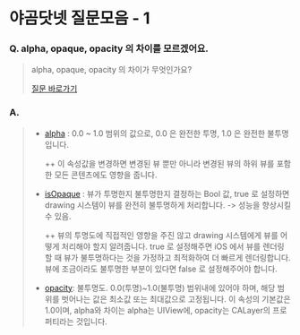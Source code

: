 # 야곰닷넷 질문모음 - 1

### Q. alpha, opaque, opacity 의 차이를 모르겠어요.

> alpha, opaque, opacity 의 차이가 무엇인가요?
>
> [질문 바로가기](https://yagom.net/forums/topic/alpha-opaque-opacity의-차이를-명확히-모르겠어요-ㅠㅠ/)

### A.

> - [alpha](https://developer.apple.com/documentation/uikit/uiview/1622417-alpha) : 0.0 ~ 1.0 범위의 값으로, 0.0 은 완전한 투명, 1.0 은 완전한 불투명입니다.
>
>   ++ 이 속성값을 변경하면 변경된 뷰 뿐만 아니라 변경된 뷰의 하위 뷰를 포함 한 모든 콘텐츠에도 영향을 줍니다.
>
> - [isOpaque](https://developer.apple.com/documentation/uikit/uiview/1622622-isopaque) : 뷰가 투명한지 불투명한지 결정하는 Bool 값, true 로 설정하면 drawing 시스템이 뷰를 완전히 불투명하게 처리합니다. -> 성능을 향상시킬 수 있음.
>
>   ++ 뷰의 투명도에 직접적인 영향을 주진 않고 drawing 시스템에게 뷰를 어떻게 처리해야 할지 알려줍니다. true 로 설정해주면 iOS 에서 뷰를 렌더링할 때 뷰가 불투명하다는 것을 가정하고 최적화하여 더 빠르게 렌더링합니다. 뷰에 조금이라도 불투명한 부분이 있다면 false 로 설정해주어야 합니다.
>
> - [opacity](https://developer.apple.com/documentation/quartzcore/calayer/1410933-opacity): 불투명도. 0.0(투명)~1.0(불투명) 범위내에 있어야 하며, 해당 범위를 벗어나는 값은 최소값 또는 최대값으로 고정됩니다. 이 속성의 기본값은 1.0이며, alpha와 차이는 alpha는 UIView에, opacity는 CALayer의 프로퍼티라는 것입니다.

